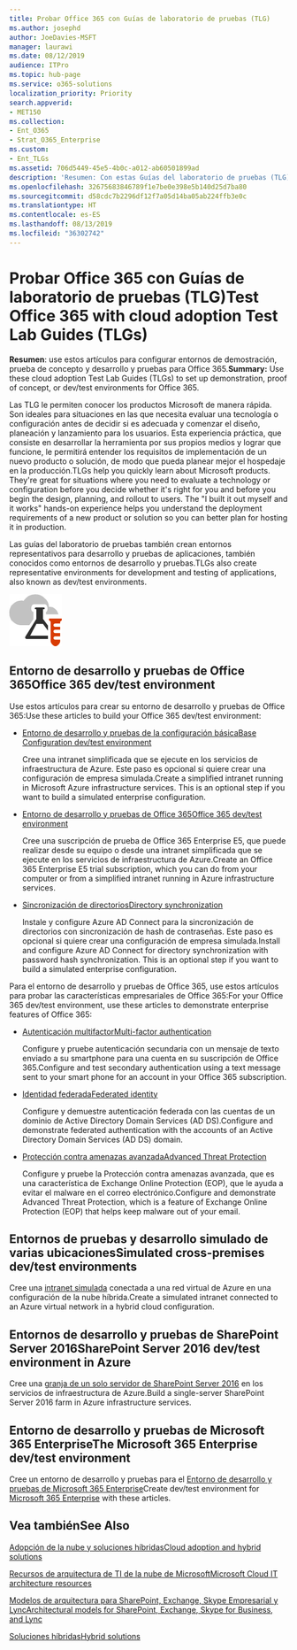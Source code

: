 ```yaml
---
title: Probar Office 365 con Guías de laboratorio de pruebas (TLG)
ms.author: josephd
author: JoeDavies-MSFT
manager: laurawi
ms.date: 08/12/2019
audience: ITPro
ms.topic: hub-page
ms.service: o365-solutions
localization_priority: Priority
search.appverid:
- MET150
ms.collection:
- Ent_O365
- Strat_O365_Enterprise
ms.custom:
- Ent_TLGs
ms.assetid: 706d5449-45e5-4b0c-a012-ab60501899ad
description: 'Resumen: Con estas Guías del laboratorio de pruebas (TLG), podrá configurar entornos de demostración, prueba de concepto y desarrollo y pruebas para Office 365.'
ms.openlocfilehash: 32675683846789f1e7be0e398e5b140d25d7ba80
ms.sourcegitcommit: d58cdc7b2296df12f7a05d14ba05ab224ffb3e0c
ms.translationtype: HT
ms.contentlocale: es-ES
ms.lasthandoff: 08/13/2019
ms.locfileid: "36302742"
---
```

# <a name="test-office-365-with-test-lab-guides-tlgs"></a><span data-ttu-id="05a44-103">Probar Office 365 con Guías de laboratorio de pruebas (TLG)</span><span class="sxs-lookup"><span data-stu-id="05a44-103">Test Office 365 with cloud adoption Test Lab Guides (TLGs)</span></span>

 <span data-ttu-id="05a44-104">**Resumen**: use estos artículos para configurar entornos de demostración, prueba de concepto y desarrollo y pruebas para Office 365.</span><span class="sxs-lookup"><span data-stu-id="05a44-104">**Summary:** Use these cloud adoption Test Lab Guides (TLGs) to set up demonstration, proof of concept, or dev/test environments for Office 365.</span></span>
  
<span data-ttu-id="05a44-p101">Las TLG le permiten conocer los productos Microsoft de manera rápida. Son ideales para situaciones en las que necesita evaluar una tecnología o configuración antes de decidir si es adecuada y comenzar el diseño, planeación y lanzamiento para los usuarios. Esta experiencia práctica, que consiste en desarrollar la herramienta por sus propios medios y lograr que funcione, le permitirá entender los requisitos de implementación de un nuevo producto o solución, de modo que pueda planear mejor el hospedaje en la producción.</span><span class="sxs-lookup"><span data-stu-id="05a44-p101">TLGs help you quickly learn about Microsoft products. They're great for situations where you need to evaluate a technology or configuration before you decide whether it's right for you and before you begin the design, planning, and rollout to users. The "I built it out myself and it works" hands-on experience helps you understand the deployment requirements of a new product or solution so you can better plan for hosting it in production.</span></span>
  
<span data-ttu-id="05a44-108">Las guías del laboratorio de pruebas también crean entornos representativos para desarrollo y pruebas de aplicaciones, también conocidos como entornos de desarrollo y pruebas.</span><span class="sxs-lookup"><span data-stu-id="05a44-108">TLGs also create representative environments for development and testing of applications, also known as dev/test environments.</span></span>
  
![Guías del laboratorio de pruebas de Microsoft Cloud](media/24ad0d1b-3274-40fb-972a-b8188b7268d1.png)
  
## <a name="office-365-devtest-environment"></a><span data-ttu-id="05a44-110">Entorno de desarrollo y pruebas de Office 365</span><span class="sxs-lookup"><span data-stu-id="05a44-110">Office 365 dev/test environment</span></span>

<span data-ttu-id="05a44-111">Use estos artículos para crear su entorno de desarrollo y pruebas de Office 365:</span><span class="sxs-lookup"><span data-stu-id="05a44-111">Use these articles to build your Office 365 dev/test environment:</span></span>
  
- [<span data-ttu-id="05a44-112">Entorno de desarrollo y pruebas de la configuración básica</span><span class="sxs-lookup"><span data-stu-id="05a44-112">Base Configuration dev/test environment</span></span>](base-configuration-dev-test-environment.md)
    
    <span data-ttu-id="05a44-p102">Cree una intranet simplificada que se ejecute en los servicios de infraestructura de Azure. Este paso es opcional si quiere crear una configuración de empresa simulada.</span><span class="sxs-lookup"><span data-stu-id="05a44-p102">Create a simplified intranet running in Microsoft Azure infrastructure services. This is an optional step if you want to build a simulated enterprise configuration.</span></span>
    
- [<span data-ttu-id="05a44-115">Entorno de desarrollo y pruebas de Office 365</span><span class="sxs-lookup"><span data-stu-id="05a44-115">Office 365 dev/test environment</span></span>](office-365-dev-test-environment.md)
    
    <span data-ttu-id="05a44-116">Cree una suscripción de prueba de Office 365 Enterprise E5, que puede realizar desde su equipo o desde una intranet simplificada que se ejecute en los servicios de infraestructura de Azure.</span><span class="sxs-lookup"><span data-stu-id="05a44-116">Create an Office 365 Enterprise E5 trial subscription, which you can do from your computer or from a simplified intranet running in Azure infrastructure services.</span></span>
    
- [<span data-ttu-id="05a44-117">Sincronización de directorios</span><span class="sxs-lookup"><span data-stu-id="05a44-117">Directory synchronization</span></span>](dirsync-for-your-office-365-dev-test-environment.md)
    
    <span data-ttu-id="05a44-p103">Instale y configure Azure AD Connect para la sincronización de directorios con sincronización de hash de contraseñas. Este paso es opcional si quiere crear una configuración de empresa simulada.</span><span class="sxs-lookup"><span data-stu-id="05a44-p103">Install and configure Azure AD Connect for directory synchronization with password hash synchronization. This is an optional step if you want to build a simulated enterprise configuration.</span></span>
    
<span data-ttu-id="05a44-120">Para el entorno de desarrollo y pruebas de Office 365, use estos artículos para probar las características empresariales de Office 365:</span><span class="sxs-lookup"><span data-stu-id="05a44-120">For your Office 365 dev/test environment, use these articles to demonstrate enterprise features of Office 365:</span></span>
  
- [<span data-ttu-id="05a44-121">Autenticación multifactor</span><span class="sxs-lookup"><span data-stu-id="05a44-121">Multi-factor authentication</span></span>](multi-factor-authentication-for-your-office-365-dev-test-environment.md)
    
    <span data-ttu-id="05a44-122">Configure y pruebe autenticación secundaria con un mensaje de texto enviado a su smartphone para una cuenta en su suscripción de Office 365.</span><span class="sxs-lookup"><span data-stu-id="05a44-122">Configure and test secondary authentication using a text message sent to your smart phone for an account in your Office 365 subscription.</span></span>
    
- [<span data-ttu-id="05a44-123">Identidad federada</span><span class="sxs-lookup"><span data-stu-id="05a44-123">Federated identity</span></span>](federated-identity-for-your-office-365-dev-test-environment.md)
    
    <span data-ttu-id="05a44-124">Configure y demuestre autenticación federada con las cuentas de un dominio de Active Directory Domain Services (AD DS).</span><span class="sxs-lookup"><span data-stu-id="05a44-124">Configure and demonstrate federated authentication with the accounts of an Active Directory Domain Services (AD DS) domain.</span></span>
    
- [<span data-ttu-id="05a44-125">Protección contra amenazas avanzada</span><span class="sxs-lookup"><span data-stu-id="05a44-125">Advanced Threat Protection</span></span>](advanced-threat-protection-for-your-office-365-dev-test-environment.md)
    
    <span data-ttu-id="05a44-126">Configure y pruebe la Protección contra amenazas avanzada, que es una característica de Exchange Online Protection (EOP), que le ayuda a evitar el malware en el correo electrónico.</span><span class="sxs-lookup"><span data-stu-id="05a44-126">Configure and demonstrate Advanced Threat Protection, which is a feature of Exchange Online Protection (EOP) that helps keep malware out of your email.</span></span>

## <a name="simulated-cross-premises-devtest-environment"></a><span data-ttu-id="05a44-127">Entornos de pruebas y desarrollo simulado de varias ubicaciones</span><span class="sxs-lookup"><span data-stu-id="05a44-127">Simulated cross-premises dev/test environments</span></span>

<span data-ttu-id="05a44-128">Cree una [intranet simulada](simulated-cross-premises-virtual-network-in-azure.md) conectada a una red virtual de Azure en una configuración de la nube híbrida.</span><span class="sxs-lookup"><span data-stu-id="05a44-128">Create a simulated intranet connected to an Azure virtual network in a hybrid cloud configuration.</span></span>
    
## <a name="sharepoint-server-2016-devtest-environment"></a><span data-ttu-id="05a44-129">Entornos de desarrollo y pruebas de SharePoint Server 2016</span><span class="sxs-lookup"><span data-stu-id="05a44-129">SharePoint Server 2016 dev/test environment in Azure</span></span>

<span data-ttu-id="05a44-130">Cree una [granja de un solo servidor de SharePoint Server 2016](https://docs.microsoft.com/SharePoint/administration/sharepoint-server-2016-dev-test-environment-in-azure) en los servicios de infraestructura de Azure.</span><span class="sxs-lookup"><span data-stu-id="05a44-130">Build a single-server SharePoint Server 2016 farm in Azure infrastructure services.</span></span>

## <a name="microsoft-365-enterprise-devtest-environment"></a><span data-ttu-id="05a44-131">Entorno de desarrollo y pruebas de Microsoft 365 Enterprise</span><span class="sxs-lookup"><span data-stu-id="05a44-131">The Microsoft 365 Enterprise dev/test environment</span></span>

<span data-ttu-id="05a44-132">Cree un entorno de desarrollo y pruebas para el [Entorno de desarrollo y pruebas de Microsoft 365 Enterprise](https://docs.microsoft.com/microsoft-365/enterprise/m365-enterprise-test-lab-guides)</span><span class="sxs-lookup"><span data-stu-id="05a44-132">Create dev/test environment for [Microsoft 365 Enterprise](https://docs.microsoft.com/microsoft-365/enterprise/m365-enterprise-test-lab-guides) with these articles.</span></span>  
    
## <a name="see-also"></a><span data-ttu-id="05a44-133">Vea también</span><span class="sxs-lookup"><span data-stu-id="05a44-133">See Also</span></span>

[<span data-ttu-id="05a44-134">Adopción de la nube y soluciones híbridas</span><span class="sxs-lookup"><span data-stu-id="05a44-134">Cloud adoption and hybrid solutions</span></span>](cloud-adoption-and-hybrid-solutions.md)
  
[<span data-ttu-id="05a44-135">Recursos de arquitectura de TI de la nube de Microsoft</span><span class="sxs-lookup"><span data-stu-id="05a44-135">Microsoft Cloud IT architecture resources</span></span>](microsoft-cloud-it-architecture-resources.md)
  
[<span data-ttu-id="05a44-136">Modelos de arquitectura para SharePoint, Exchange, Skype Empresarial y Lync</span><span class="sxs-lookup"><span data-stu-id="05a44-136">Architectural models for SharePoint, Exchange, Skype for Business, and Lync</span></span>](architectural-models-for-sharepoint-exchange-skype-for-business-and-lync.md)
  
[<span data-ttu-id="05a44-137">Soluciones híbridas</span><span class="sxs-lookup"><span data-stu-id="05a44-137">Hybrid solutions</span></span>](hybrid-solutions.md)
